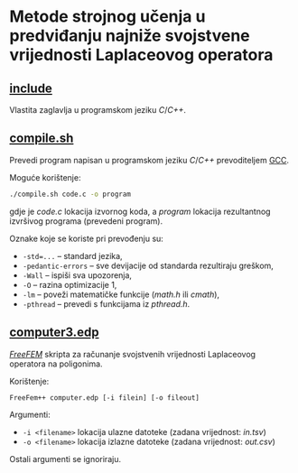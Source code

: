 #   Metode strojnog učenja u predviđanju najniže svojstvene vrijednosti Laplaceovog operatora

##  [include](include)

Vlastita zaglavlja u programskom jeziku *C*/*C++*.

##  [compile.sh](compile.sh)

Prevedi program napisan u programskom jeziku *C*/*C++* prevoditeljem [GCC](https://gcc.gnu.org/).

Moguće korištenje:
```bash
./compile.sh code.c -o program
```
gdje je *code.c* lokacija izvornog koda, a *program* lokacija rezultantnog izvršivog programa (prevedeni program).

Oznake koje se koriste pri prevođenju su:

* `-std=...` &ndash; standard jezika,
* `-pedantic-errors` &ndash; sve devijacije od standarda rezultiraju greškom,
* `-Wall` &ndash; ispiši sva upozorenja,
* `-O` &ndash; razina optimizacije 1,
* `-lm` &ndash; poveži matematičke funkcije (*math.h* ili *cmath*),
* `-pthread` &ndash; prevedi s funkcijama iz *pthread.h*.

##  [computer3.edp](computer3.edp)

[*FreeFEM*](https://freefem.org/) skripta za računanje svojstvenih vrijednosti Laplaceovog operatora na poligonima.

Korištenje:
```bash
FreeFem++ computer.edp [-i filein] [-o fileout]
```

Argumenti:

* `-i <filename>` lokacija ulazne datoteke (zadana vrijednost: *in.tsv*)
* `-o <filename>` lokacija izlazne datoteke (zadana vrijednost: *out.csv*)

Ostali argumenti se ignoriraju.
